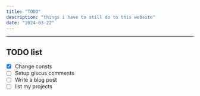 ```yaml
---
title: "TODO"
description: "things i have to still do to this website"
date: "2024-03-22"
---
```


---

## TODO list

- [x] Change consts
- [ ] Setup giscus comments
- [ ] Write a blog post
- [ ] list my projects